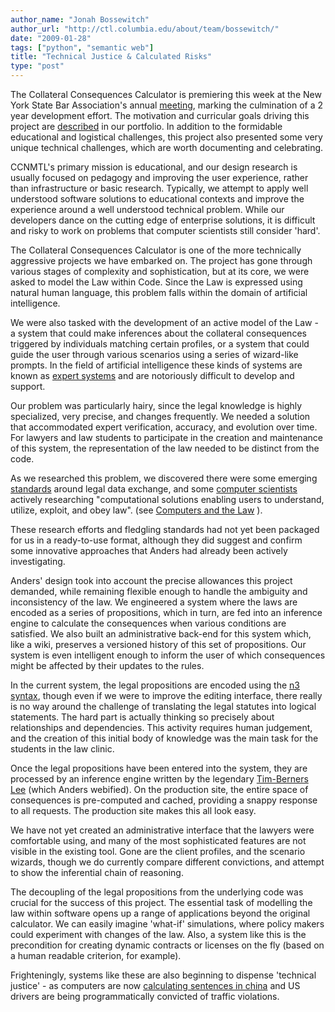 ```yaml
---
author_name: "Jonah Bossewitch"
author_url: "http://ctl.columbia.edu/about/team/bossewitch/"
date: "2009-01-28"
tags: ["python", "semantic web"]
title: "Technical Justice & Calculated Risks"
type: "post"
---
```


<p>The Collateral Consequences Calculator is premiering this week at the New York State Bar Association's annual <a href="http://www.nysba.org/AM2009/AMDailyUpdate.htm">meeting</a>, marking the culmination of a 2 year development effort. The motivation and curricular goals driving this project are <a href="http://ccnmtl.columbia.edu/triangle/from_portfolio.html#TI_5244">described</a> in our portfolio. In addition to the formidable educational and logistical challenges, this project also presented some very unique technical challenges, which are worth documenting and celebrating.</p>

<!--more-->

<p><span class="caps">CCNMTL'</span>s primary mission is educational, and our design research is usually focused on pedagogy and improving the user experience, rather than infrastructure or basic research. Typically, we attempt to apply well understood software solutions to educational contexts and improve the experience around a well understood technical problem. While our developers dance on the cutting edge of enterprise solutions, it is difficult and risky to work on problems that computer scientists still consider 'hard'.</p>

<p>The Collateral Consequences Calculator is one of the more technically aggressive projects we have embarked on. The project has gone through various stages of complexity and sophistication, but at its core, we were asked to model the Law within Code. Since the Law is expressed using natural human language, this problem falls within the domain of artificial intelligence.</p>

<p>We were also tasked with the development of an active model of the Law - a system that could make inferences about the collateral consequences triggered by individuals matching certain profiles, or a system that could guide the user through various scenarios using a series of wizard-like prompts. In the field of artificial intelligence these kinds of systems are known as <a href="http://en.wikipedia.org/wiki/Expert_system">expert systems</a> and are notoriously difficult to develop and support.</p>

<p>Our problem was particularly hairy, since the legal knowledge is highly specialized, very precise, and changes frequently. We needed a solution that accommodated expert verification, accuracy, and evolution over time. For lawyers and law students to participate in the creation and maintenance of this system, the representation of the law needed to be distinct from the code.</p>

<p>As we researched this problem, we discovered there were some emerging <a href="http://www.legalxml.org/">standards</a> around legal data exchange, and some <a href="http://logic.stanford.edu/people/genesereth/">computer scientists</a> actively researching "computational solutions enabling users to understand, utilize, exploit, and obey law". (see <a href="http://logic.stanford.edu/classes/cs204/index.html">Computers and the Law</a> ).</p>

<p>These research efforts and fledgling standards had not yet been packaged for us in a ready-to-use format, although they did suggest and confirm some innovative approaches that Anders had already been actively investigating.</p>

<p>Anders' design took into account the precise allowances this project demanded, while remaining flexible enough to handle the ambiguity and inconsistency of the law. We engineered a system where the laws are encoded as a series of propositions, which in turn, are fed into an inference engine to calculate the consequences when various conditions are satisfied. We also built an administrative back-end for this system which, like a wiki, preserves a versioned history of this set of propositions. Our system is even intelligent enough to inform the user of which consequences might be affected by their updates to the rules.</p>

<p>In the current system, the legal propositions are encoded using the <a href="http://www.w3.org/DesignIssues/Notation3.html">n3 syntax</a>, though even if we were to improve the editing interface, there really is no way around the challenge of translating the legal statutes into logical statements. The hard part is actually thinking so precisely about relationships and dependencies. This activity requires human judgement, and the creation of this initial body of knowledge was the main task for the students in the law clinic.</p>

<p>Once the legal propositions have been entered into the system, they are processed by an inference engine written by the legendary <a href="http://www.w3.org/People/Berners-Lee/">Tim-Berners Lee</a> (which Anders webified). On the production site, the entire space of consequences is pre-computed and cached, providing a snappy response to all requests. The production site makes this all look easy.</p>

<p>We have not yet created an administrative interface that the lawyers were comfortable using, and many of the most sophisticated features are not visible in the existing tool. Gone are the client profiles, and the scenario wizards, though we do currently compare different convictions, and attempt to show the inferential chain of reasoning.</p>

<p>The decoupling of the legal propositions from the underlying code was crucial for the success of this project. The essential task of modelling the law within software opens up a range of applications beyond the original calculator. We can easily imagine 'what-if' simulations, where policy makers could experiment with changes of the law. Also, a system like this is the precondition for creating dynamic contracts or licenses on the fly (based on a human readable criterion, for example).</p>

<p>Frighteningly, systems like these are also beginning to dispense 'technical justice' - as computers are now <a href="http://news.cnet.com/Justice-at-the-click-of-a-mouse-in-China/2100-1012_3-6115154.html">calculating sentences in china</a> and US drivers are being programmatically convicted of traffic violations.</p>
